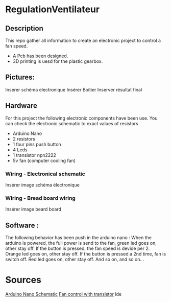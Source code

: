 # RegulationVentilateur

## Description
This repo gather all information to create an electronic project to control a fan speed.
- A Pcb has been designed. 
- 3D printing is uesd for the plastic gearbox.

## Pictures: 

Inserer schéma electronique
Insérer Boitier
Inserver résultat final 

## Hardware
For this  project the following electronic components have been use. You can check the electronic schematic to exact values of resistors
- Arduino Nano
- 2 resistors
- 1 four pins push button
- 4 Leds
- 1 transistor npn2222
- 5v fan (computer cooling fan)
### Wiring - Electronical schematic
Insérer image schéma électronique

### Wiring - Bread board wiring
Insérer image beard board

## Software : 
The following behavior has been push in the arduino nano : 
When the arduino is powered, the full power is send to the fan, green led goes on, other stay off. 
If the button is pressed, the fan speed is devide per 2. Orange led goes on, other stay off. 
If the button is pressed a 2nd time, fan is switch off. Red led goes on, other stay off. 
And so on, and so on... 


  
# Sources
[Arduino Nano Schematic](https://www.teachmemicro.com/wp-content/uploads/2019/06/Arduino-Nano-pinout.jpg)
[Fan control with transistor](https://www.instructables.com/PWM-Regulated-Fan-Based-on-CPU-Temperature-for-Ras/) lde
